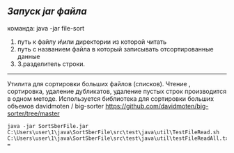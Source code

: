 ## _Запуск jar файла_
команда: java -jar file-sort   
1. путь к файлу и\или директории из которой читать 
2. путь с названием файла в который записывать отсортированные данные 
3. 3.разделитель строки. 
---
Утилита для сортировки больших файлов (списков). Чтение , сортировка, удаление дубликатов, удаление пустых строк производится в одном методе. 
Используется библиотека для сортировки больших объемов davidmoten / big-sorter
https://github.com/davidmoten/big-sorter/tree/master
```
java -jar SortSberFile.jar C:\Users\user\1\java\SortSberFile\src\test\java\util\TestFileRead.sh C:\Users\user\1\java\SortSberFile\src\test\java\util\testFileReadAll.txt = 
```



